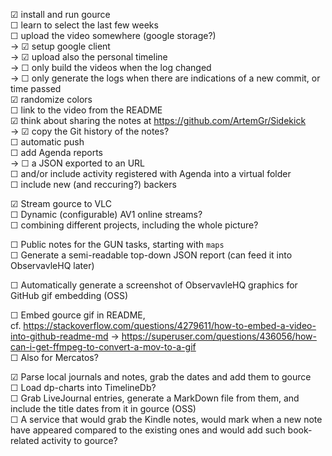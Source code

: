 
☑ install and run gource  
☐ learn to select the last few weeks  
☐ upload the video somewhere (google storage?)  
→ ☑ setup google client  
→ ☑ upload also the personal timeline  
→ ☐ only build the videos when the log changed  
→ ☐ only generate the logs when there are indications of a new commit, or time passed  
☑ randomize colors  
☐ link to the video from the README  
☑ think about sharing the notes at https://github.com/ArtemGr/Sidekick  
→ ☑ copy the Git history of the notes?  
☐ automatic push  
☐ add Agenda reports  
→ ☐ a JSON exported to an URL  
☐ and/or include activity registered with Agenda into a virtual folder  
☐ include new (and reccuring?) backers

☑ Stream gource to VLC  
☐ Dynamic (configurable) AV1 online streams?  
☐ combining different projects, including the whole picture?

☐ Public notes for the GUN tasks, starting with `maps`  
☐ Generate a semi-readable top-down JSON report (can feed it into ObservavleHQ later)

☐ Automatically generate a screenshot of ObservavleHQ graphics for GitHub gif embedding (OSS)

☐ Embed gource gif in README,  
cf. https://stackoverflow.com/questions/4279611/how-to-embed-a-video-into-github-readme-md → https://superuser.com/questions/436056/how-can-i-get-ffmpeg-to-convert-a-mov-to-a-gif  
☐ Also for Mercatos?

☑ Parse local journals and notes, grab the dates and add them to gource  
☐ Load dp-charts into TimelineDb?  
☐ Grab LiveJournal entries, generate a MarkDown file from them, and include the title dates from it in gource (OSS)  
☐ A service that would grab the Kindle notes, would mark when a new note have appeared compared to the existing ones and would add such book-related activity to gource?
